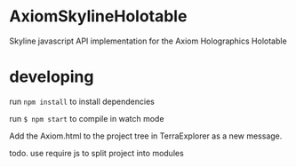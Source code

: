 # AxiomSkylineHolotable
Skyline javascript API implementation for the Axiom Holographics Holotable


# developing

run `npm install` to install dependencies 

run `$ npm start` to compile in watch mode

Add the Axiom.html to the project tree in TerraExplorer as a new message.

todo. use require js to split project into modules